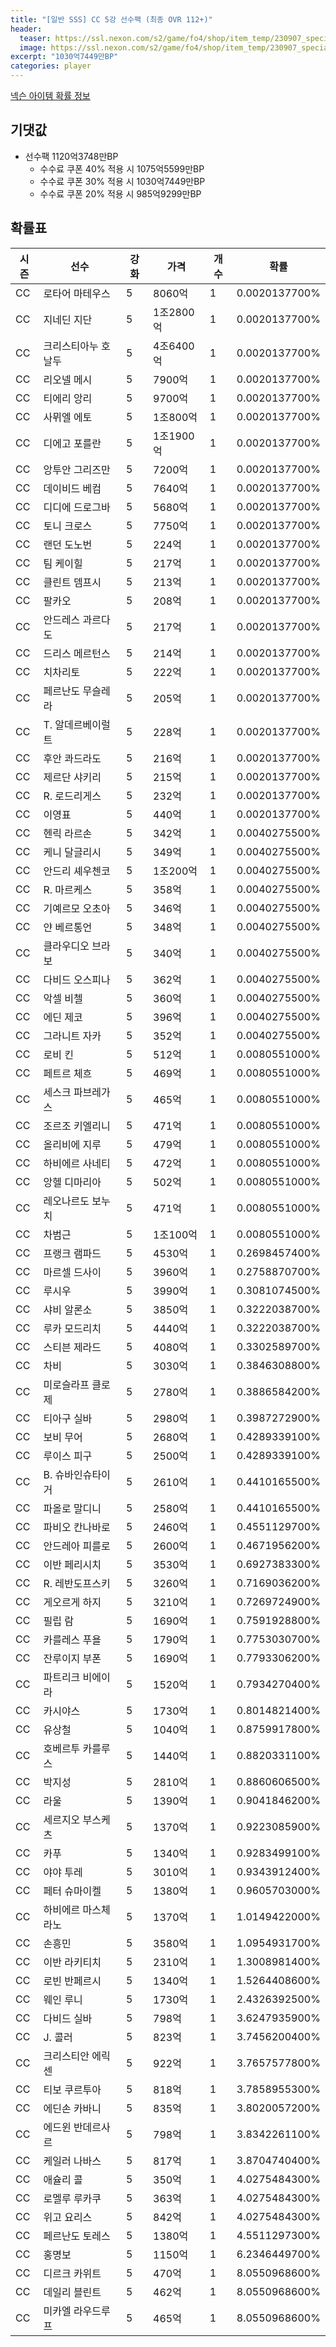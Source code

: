 ```yaml
---
title: "[일반 SSS] CC 5강 선수팩 (최종 OVR 112+)"
header:
  teaser: https://ssl.nexon.com/s2/game/fo4/shop/item_temp/230907_special_b9244v59dhjj15/200233055_s.png
  image: https://ssl.nexon.com/s2/game/fo4/shop/item_temp/230907_special_b9244v59dhjj15/200233055_s.png
excerpt: "1030억7449만BP"
categories: player
---
```

[넥슨 아이템 확률 정보](http://iteminfo.nexon.com/probability/fo4?sn=7399)

## 기댓값
- 선수팩 1120억3748만BP
  - 수수료 쿠폰 40% 적용 시 1075억5599만BP
  - 수수료 쿠폰 30% 적용 시 1030억7449만BP
  - 수수료 쿠폰 20% 적용 시 985억9299만BP


## 확률표

|시즌|선수|강화|가격|개수|확률|
|---|---|---|---|---|---|
|CC|로타어 마테우스|5|8060억|1|0.0020137700%|
|CC|지네딘 지단|5|1조2800억|1|0.0020137700%|
|CC|크리스티아누 호날두|5|4조6400억|1|0.0020137700%|
|CC|리오넬 메시|5|7900억|1|0.0020137700%|
|CC|티에리 앙리|5|9700억|1|0.0020137700%|
|CC|사뮈엘 에토|5|1조800억|1|0.0020137700%|
|CC|디에고 포를란|5|1조1900억|1|0.0020137700%|
|CC|앙투안 그리즈만|5|7200억|1|0.0020137700%|
|CC|데이비드 베컴|5|7640억|1|0.0020137700%|
|CC|디디에 드로그바|5|5680억|1|0.0020137700%|
|CC|토니 크로스|5|7750억|1|0.0020137700%|
|CC|랜던 도노번|5|224억|1|0.0020137700%|
|CC|팀 케이힐|5|217억|1|0.0020137700%|
|CC|클린트 뎀프시|5|213억|1|0.0020137700%|
|CC|팔카오|5|208억|1|0.0020137700%|
|CC|안드레스 과르다도|5|217억|1|0.0020137700%|
|CC|드리스 메르턴스|5|214억|1|0.0020137700%|
|CC|치차리토|5|222억|1|0.0020137700%|
|CC|페르난도 무슬레라|5|205억|1|0.0020137700%|
|CC|T. 알데르베이럴트|5|228억|1|0.0020137700%|
|CC|후안 콰드라도|5|216억|1|0.0020137700%|
|CC|제르단 샤키리|5|215억|1|0.0020137700%|
|CC|R. 로드리게스|5|232억|1|0.0020137700%|
|CC|이영표|5|440억|1|0.0020137700%|
|CC|헨릭 라르손|5|342억|1|0.0040275500%|
|CC|케니 달글리시|5|349억|1|0.0040275500%|
|CC|안드리 셰우첸코|5|1조200억|1|0.0040275500%|
|CC|R. 마르케스|5|358억|1|0.0040275500%|
|CC|기예르모 오초아|5|346억|1|0.0040275500%|
|CC|얀 베르통언|5|348억|1|0.0040275500%|
|CC|클라우디오 브라보|5|340억|1|0.0040275500%|
|CC|다비드 오스피나|5|362억|1|0.0040275500%|
|CC|악셀 비첼|5|360억|1|0.0040275500%|
|CC|에딘 제코|5|396억|1|0.0040275500%|
|CC|그라니트 자카|5|352억|1|0.0040275500%|
|CC|로비 킨|5|512억|1|0.0080551000%|
|CC|페트르 체흐|5|469억|1|0.0080551000%|
|CC|세스크 파브레가스|5|465억|1|0.0080551000%|
|CC|조르조 키엘리니|5|471억|1|0.0080551000%|
|CC|올리비에 지루|5|479억|1|0.0080551000%|
|CC|하비에르 사네티|5|472억|1|0.0080551000%|
|CC|앙헬 디마리아|5|502억|1|0.0080551000%|
|CC|레오나르도 보누치|5|471억|1|0.0080551000%|
|CC|차범근|5|1조100억|1|0.0080551000%|
|CC|프랭크 램파드|5|4530억|1|0.2698457400%|
|CC|마르셀 드사이|5|3960억|1|0.2758870700%|
|CC|루시우|5|3990억|1|0.3081074500%|
|CC|샤비 알론소|5|3850억|1|0.3222038700%|
|CC|루카 모드리치|5|4440억|1|0.3222038700%|
|CC|스티븐 제라드|5|4080억|1|0.3302589700%|
|CC|차비|5|3030억|1|0.3846308800%|
|CC|미로슬라프 클로제|5|2780억|1|0.3886584200%|
|CC|티아구 실바|5|2980억|1|0.3987272900%|
|CC|보비 무어|5|2680억|1|0.4289339100%|
|CC|루이스 피구|5|2500억|1|0.4289339100%|
|CC|B. 슈바인슈타이거|5|2610억|1|0.4410165500%|
|CC|파올로 말디니|5|2580억|1|0.4410165500%|
|CC|파비오 칸나바로|5|2460억|1|0.4551129700%|
|CC|안드레아 피를로|5|2600억|1|0.4671956200%|
|CC|이반 페리시치|5|3530억|1|0.6927383300%|
|CC|R. 레반도프스키|5|3260억|1|0.7169036200%|
|CC|게오르게 하지|5|3210억|1|0.7269724900%|
|CC|필립 람|5|1690억|1|0.7591928800%|
|CC|카를레스 푸욜|5|1790억|1|0.7753030700%|
|CC|잔루이지 부폰|5|1690억|1|0.7793306200%|
|CC|파트리크 비에이라|5|1520억|1|0.7934270400%|
|CC|카시야스|5|1730억|1|0.8014821400%|
|CC|유상철|5|1040억|1|0.8759917800%|
|CC|호베르투 카를루스|5|1440억|1|0.8820331100%|
|CC|박지성|5|2810억|1|0.8860606500%|
|CC|라울|5|1390억|1|0.9041846200%|
|CC|세르지오 부스케츠|5|1370억|1|0.9223085900%|
|CC|카푸|5|1340억|1|0.9283499100%|
|CC|야야 투레|5|3010억|1|0.9343912400%|
|CC|페터 슈마이켈|5|1380억|1|0.9605703000%|
|CC|하비에르 마스체라노|5|1370억|1|1.0149422000%|
|CC|손흥민|5|3580억|1|1.0954931700%|
|CC|이반 라키티치|5|2310억|1|1.3008981400%|
|CC|로빈 반페르시|5|1340억|1|1.5264408600%|
|CC|웨인 루니|5|1730억|1|2.4326392500%|
|CC|다비드 실바|5|798억|1|3.6247935900%|
|CC|J. 콜러|5|823억|1|3.7456200400%|
|CC|크리스티안 에릭센|5|922억|1|3.7657577800%|
|CC|티보 쿠르투아|5|818억|1|3.7858955300%|
|CC|에딘손 카바니|5|835억|1|3.8020057200%|
|CC|에드윈 반데르사르|5|798억|1|3.8342261100%|
|CC|케일러 나바스|5|817억|1|3.8704740400%|
|CC|애슐리 콜|5|350억|1|4.0275484300%|
|CC|로멜루 루카쿠|5|363억|1|4.0275484300%|
|CC|위고 요리스|5|842억|1|4.0275484300%|
|CC|페르난도 토레스|5|1380억|1|4.5511297300%|
|CC|홍명보|5|1150억|1|6.2346449700%|
|CC|디르크 카위트|5|470억|1|8.0550968600%|
|CC|데일리 블린트|5|462억|1|8.0550968600%|
|CC|미카엘 라우드루프|5|465억|1|8.0550968600%|

